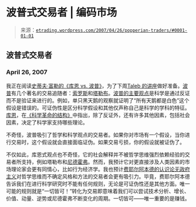 <!--yml

category: 未分类

date: 2024-05-12 19:47:15

-->

# 波普式交易者 | 编码市场

> 来源：[`etrading.wordpress.com/2007/04/26/popperian-traders/#0001-01-01`](https://etrading.wordpress.com/2007/04/26/popperian-traders/#0001-01-01)

## 波普式交易者

### April 26, 2007

我正在阅读[史蒂夫·富勒的《库恩 vs. 波普》](http://www.amazon.co.uk/Kuhn-Vs-Popper-Struggle-Soul-Science/dp/1840464682)，为了下周[Taleb 的讲座](https://etrading.wordpress.com/2007/04/23/the-black-swan/)做好准备。[波普](http://en.wikipedia.org/wiki/Karl_Popper)有几个著名的交易追随者：[索罗斯](http://en.wikipedia.org/wiki/Soros)和[塔勒布](http://en.wikipedia.org/wiki/Soros)。[波普的主要观点](http://en.wikipedia.org/wiki/Karl_Popper#Philosophy_of_Science)是科学是通过反证而不是验证来进行的。例如，单只黑天鹅的观察就证明了“所有天鹅都是白色”这个假设是错误的。可证伪性是区分科学假设和其他仅声称自己是科学的学科的特征。[库恩](http://en.wikipedia.org/wiki/Thomas_Samuel_Kuhn)，在[《科学革命的结构》](http://en.wikipedia.org/wiki/Thomas_Samuel_Kuhn#The_Structure_of_Scientific_Revolutions_.281962.29)中指出，除了反证外，还有许多其他因素，包括社会因素，决定了科学家支持哪些理论。

不奇怪，波普吸引了哲学和科学观点的交易者。如果你对市场有一个假设，当你进行交易时，这个假设就会直接面临证伪。如果交易亏损，你的假设就被证伪了。

不仅如此，库恩式观点也不奇怪，它的社会解释并不被哲学思维强烈依赖经验的交易者所支持，例如塔勒布和[尼德霍弗](http://en.wikipedia.org/wiki/Thomas_Samuel_Kuhn#The_Structure_of_Scientific_Revolutions_.281962.29)。然而，我预计它对更直接涉及人类因素的市场理论家会更有同情心，比如行为经济学。我也预计[费耶尔阿本德的认识论无政府主义](http://en.wikipedia.org/wiki/Feyerabend#Work_regarding_the_nature_of_scientific_method)对哲学思维而不确定风格和方法的交易者会更有吸引力。毕竟，费耶尔阿本德告诉我们在进行科学研究时不能有任何规则，无论是可证伪性还是其他方面。唯一可能的规则就是“一切皆可！”转化为交易即意味着我们可以尝试技术分析、增长、价值、动量、逆势或尼德霍弗不断变化的周期。一切皆可——唯一重要的是赚钱。
